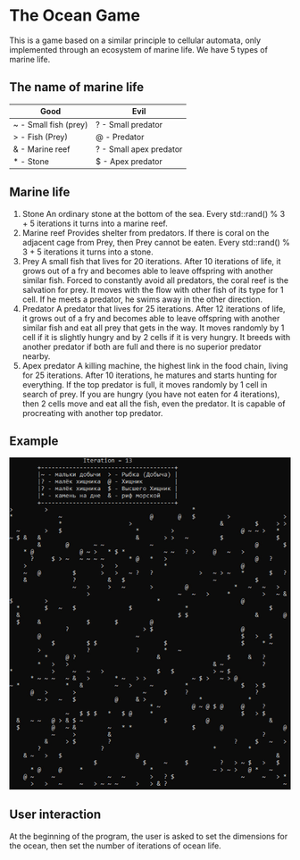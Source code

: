 # The Ocean Game
This is a game based on a similar principle to cellular automata, only implemented through an ecosystem of marine life. We have 5 types of marine life.

## The name of marine life  
|        Good           |          Evil           |
|-----------------------|-------------------------|
| ~ - Small fish (prey) | ? - Small predator      |
| > - Fish (Prey)       | @ - Predator            |
| & - Marine reef       | ? - Small apex predator |
| * - Stone             | $ - Apex predator       |


## Marine life
1. Stone 
An ordinary stone at the bottom of the sea. Every std::rand() % 3 + 5 iterations it turns into a marine reef.
2. Marine reef
Provides shelter from predators. If there is coral on the adjacent cage from Prey, then Prey cannot be eaten. Every std::rand() % 3 + 5 iterations it turns into a stone.
3. Prey
A small fish that lives for 20 iterations. After 10 iterations of life, it grows out of a fry and becomes able to leave offspring with another similar fish. Forced to constantly avoid all predators, the coral reef is the salvation for prey. It moves with the flow with other fish of its type for 1 cell. If he meets a predator, he swims away in the other direction.
4. Predator
A predator that lives for 25 iterations. After 12 iterations of life, it grows out of a fry and becomes able to leave offspring with another similar fish and eat all prey that gets in the way. It moves randomly by 1 cell if it is slightly hungry and by 2 cells if it is very hungry. It breeds with another predator if both are full and there is no superior predator nearby.
5. Apex predator
A killing machine, the highest link in the food chain, living for 25 iterations. After 10 iterations, he matures and starts hunting for everything. If the top predator is full, it moves randomly by 1 cell in search of prey. If you are hungry (you have not eaten for 4 iterations), then 2 cells move and eat all the fish, even the predator. It is capable of procreating with another top predator.

## Example

![Logotype](ocean_game.jpg)

## User interaction
At the beginning of the program, the user is asked to set the dimensions for the ocean, then set the number of iterations of ocean life.

